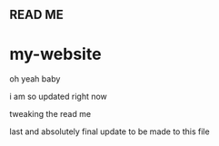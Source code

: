 READ ME
------------------------------------------------
# my-website
oh yeah baby

i am so updated right now

tweaking the read me

last and absolutely final update to be made to this file
